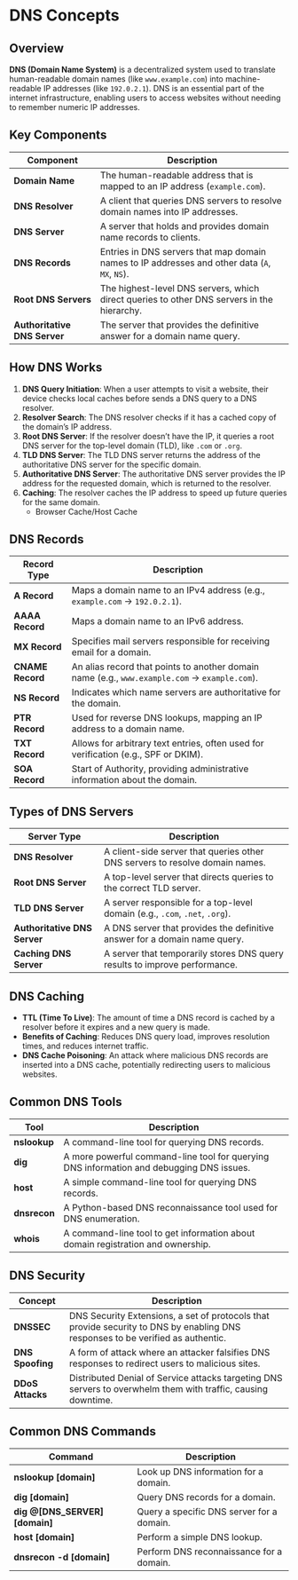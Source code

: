 # DNS Concepts

## Overview

**DNS (Domain Name System)** is a decentralized system used to translate human-readable domain names (like `www.example.com`) into machine-readable IP addresses (like `192.0.2.1`). DNS is an essential part of the internet infrastructure, enabling users to access websites without needing to remember numeric IP addresses.


## Key Components

| Component                    | Description                                                                                    |
| ---------------------------- | ---------------------------------------------------------------------------------------------- |
| **Domain Name**              | The human-readable address that is mapped to an IP address (`example.com`).                    |
| **DNS Resolver**             | A client that queries DNS servers to resolve domain names into IP addresses.                   |
| **DNS Server**               | A server that holds and provides domain name records to clients.                               |
| **DNS Records**              | Entries in DNS servers that map domain names to IP addresses and other data (`A`, `MX`, `NS`). |
| **Root DNS Servers**         | The highest-level DNS servers, which direct queries to other DNS servers in the hierarchy.     |
| **Authoritative DNS Server** | The server that provides the definitive answer for a domain name query.                        |


## How DNS Works

1. **DNS Query Initiation**: When a user attempts to visit a website, their device checks local caches before sends a DNS query to a DNS resolver.
2. **Resolver Search**: The DNS resolver checks if it has a cached copy of the domain’s IP address.
3. **Root DNS Server**: If the resolver doesn’t have the IP, it queries a root DNS server for the top-level domain (TLD), like `.com` or `.org`.
4. **TLD DNS Server**: The TLD DNS server returns the address of the authoritative DNS server for the specific domain.
5. **Authoritative DNS Server**: The authoritative DNS server provides the IP address for the requested domain, which is returned to the resolver.
6. **Caching**: The resolver caches the IP address to speed up future queries for the same domain.
	- Browser Cache/Host Cache 


## DNS Records

| Record Type      | Description                                                                                    |
| ---------------- | ---------------------------------------------------------------------------------------------- |
| **A Record**     | Maps a domain name to an IPv4 address (e.g., `example.com` -> `192.0.2.1`).                    |
| **AAAA Record**  | Maps a domain name to an IPv6 address.                                                         |
| **MX Record**    | Specifies mail servers responsible for receiving email for a domain.                           |
| **CNAME Record** | An alias record that points to another domain name (e.g., `www.example.com` -> `example.com`). |
| **NS Record**    | Indicates which name servers are authoritative for the domain.                                 |
| **PTR Record**   | Used for reverse DNS lookups, mapping an IP address to a domain name.                          |
| **TXT Record**   | Allows for arbitrary text entries, often used for verification (e.g., SPF or DKIM).            |
| **SOA Record**   | Start of Authority, providing administrative information about the domain.                     |


## Types of DNS Servers

| Server Type               | Description |
|---------------------------|-------------|
| **DNS Resolver**           | A client-side server that queries other DNS servers to resolve domain names. |
| **Root DNS Server**        | A top-level server that directs queries to the correct TLD server. |
| **TLD DNS Server**         | A server responsible for a top-level domain (e.g., `.com`, `.net`, `.org`). |
| **Authoritative DNS Server** | A DNS server that provides the definitive answer for a domain name query. |
| **Caching DNS Server**     | A server that temporarily stores DNS query results to improve performance. |


## DNS Caching

- **TTL (Time To Live)**: The amount of time a DNS record is cached by a resolver before it expires and a new query is made.
- **Benefits of Caching**: Reduces DNS query load, improves resolution times, and reduces internet traffic.
- **DNS Cache Poisoning**: An attack where malicious DNS records are inserted into a DNS cache, potentially redirecting users to malicious websites.


## Common DNS Tools

| Tool            | Description |
|-----------------|-------------|
| **nslookup**    | A command-line tool for querying DNS records. |
| **dig**         | A more powerful command-line tool for querying DNS information and debugging DNS issues. |
| **host**        | A simple command-line tool for querying DNS records. |
| **dnsrecon**    | A Python-based DNS reconnaissance tool used for DNS enumeration. |
| **whois**       | A command-line tool to get information about domain registration and ownership. |


## DNS Security

| Concept            | Description |
|--------------------|-------------|
| **DNSSEC**         | DNS Security Extensions, a set of protocols that provide security to DNS by enabling DNS responses to be verified as authentic. |
| **DNS Spoofing**   | A form of attack where an attacker falsifies DNS responses to redirect users to malicious sites. |
| **DDoS Attacks**   | Distributed Denial of Service attacks targeting DNS servers to overwhelm them with traffic, causing downtime. |


## Common DNS Commands

| Command                        | Description                               |
| ------------------------------ | ----------------------------------------- |
| **nslookup [domain]**          | Look up DNS information for a domain.     |
| **dig [domain]**               | Query DNS records for a domain.           |
| **dig @[DNS_SERVER] [domain]** | Query a specific DNS server for a domain. |
| **host [domain]**              | Perform a simple DNS lookup.              |
| **dnsrecon -d [domain]**       | Perform DNS reconnaissance for a domain.  |

